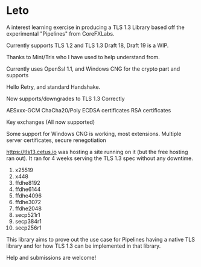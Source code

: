 # Leto
A interest learning exercise in producing a TLS 1.3 Library based off the experimental "Pipelines" from CoreFXLabs.

Currently supports TLS 1.2 and TLS 1.3 Draft 18, Draft 19 is a WIP.

Thanks to Mint/Tris who I have used to help understand from.

Currently uses OpenSsl 1.1, and Windows CNG for the crypto part and supports

Hello Retry, and standard Handshake. 

Now supports/downgrades to TLS 1.3 Correctly

AESxxx-GCM
ChaCha20/Poly
ECDSA certificates
RSA certificates

Key exchanges (All now supported)

Some support for Windows CNG is working, most extensions. Multiple server certificates, secure renegotiation

https://tls13.cetus.io was hosting a site running on it (but the free hosting ran out). It ran for 4 weeks serving the TLS 1.3 spec without any downtime.

1. x25519
2. x448
3. ffdhe8192
4. ffdhe6144
5. ffdhe4096
6. ffdhe3072
7. ffdhe2048
8. secp521r1
9. secp384r1
10. secp256r1

This library aims to prove out the use case for Pipelines having a native TLS library and for how TLS 1.3 can be implemented in that library.

Help and submissions are welcome!
